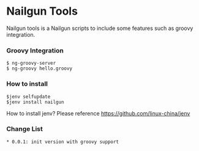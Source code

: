 Nailgun Tools
=============

Nailgun tools is a Nailgun scripts to include some features such as groovy integration.

### Groovy Integration

    $ ng-groovy-server
    $ ng-groovy hello.groovy

### How to install

    $jenv selfupdate
    $jenv install nailgun
How to install jenv? Please reference https://github.com/linux-china/jenv

### Change List

    * 0.0.1: init version with groovy support